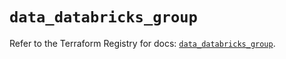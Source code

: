 # `data_databricks_group`

Refer to the Terraform Registry for docs: [`data_databricks_group`](https://registry.terraform.io/providers/databricks/databricks/1.80.0/docs/data-sources/group).
